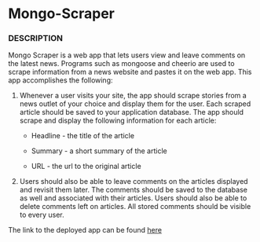 # Mongo-Scraper

### DESCRIPTION
Mongo Scraper is a web app that lets users view and leave comments on the latest news. Programs such as mongoose and cheerio are used to scrape information from a news website and pastes it on the web app. This app accomplishes the following:

  1. Whenever a user visits your site, the app should scrape stories from a news outlet of your choice and display them for the user. Each scraped article should be saved to your application database. The app should scrape and display the following information for each article:

     * Headline - the title of the article

     * Summary - a short summary of the article

     * URL - the url to the original article

  2. Users should also be able to leave comments on the articles displayed and revisit them later. The comments should be saved to the database as well and associated with their articles. Users should also be able to delete comments left on articles. All stored comments should be visible to every user.

  The link to the deployed app can be found [here](https://fathomless-woodland-87724.herokuapp.com/)